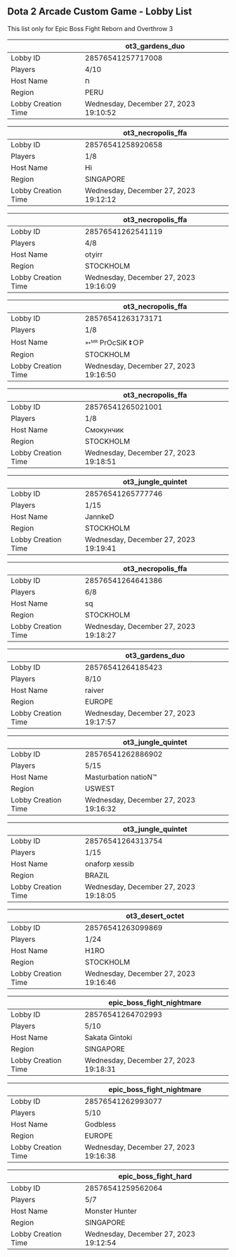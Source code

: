 ## Dota 2 Arcade Custom Game - Lobby List

This list only for Epic Boss Fight Reborn and Overthrow 3

|  | ot3_gardens_duo |
| ------ | ------ |
| Lobby ID | 28576541257717008 |
| Players | 4/10 |
| Host Name | ח |
| Region | PERU |
| Lobby Creation Time | Wednesday, December 27, 2023 19:10:52 |


|  | ot3_necropolis_ffa |
| ------ | ------ |
| Lobby ID | 28576541258920658 |
| Players | 1/8 |
| Host Name | Hi |
| Region | SINGAPORE |
| Lobby Creation Time | Wednesday, December 27, 2023 19:12:12 |


|  | ot3_necropolis_ffa |
| ------ | ------ |
| Lobby ID | 28576541262541119 |
| Players | 4/8 |
| Host Name | otyirr |
| Region | STOCKHOLM |
| Lobby Creation Time | Wednesday, December 27, 2023 19:16:09 |


|  | ot3_necropolis_ffa |
| ------ | ------ |
| Lobby ID | 28576541263173171 |
| Players | 1/8 |
| Host Name | ➳ᴹᴿ PrOcSiK ꔪＯP |
| Region | STOCKHOLM |
| Lobby Creation Time | Wednesday, December 27, 2023 19:16:50 |


|  | ot3_necropolis_ffa |
| ------ | ------ |
| Lobby ID | 28576541265021001 |
| Players | 1/8 |
| Host Name | Смокунчик |
| Region | STOCKHOLM |
| Lobby Creation Time | Wednesday, December 27, 2023 19:18:51 |


|  | ot3_jungle_quintet |
| ------ | ------ |
| Lobby ID | 28576541265777746 |
| Players | 1/15 |
| Host Name | JannkeD |
| Region | STOCKHOLM |
| Lobby Creation Time | Wednesday, December 27, 2023 19:19:41 |


|  | ot3_necropolis_ffa |
| ------ | ------ |
| Lobby ID | 28576541264641386 |
| Players | 6/8 |
| Host Name | sq |
| Region | STOCKHOLM |
| Lobby Creation Time | Wednesday, December 27, 2023 19:18:27 |


|  | ot3_gardens_duo |
| ------ | ------ |
| Lobby ID | 28576541264185423 |
| Players | 8/10 |
| Host Name | raiver |
| Region | EUROPE |
| Lobby Creation Time | Wednesday, December 27, 2023 19:17:57 |


|  | ot3_jungle_quintet |
| ------ | ------ |
| Lobby ID | 28576541262886902 |
| Players | 5/15 |
| Host Name | Masturbation natioN™ |
| Region | USWEST |
| Lobby Creation Time | Wednesday, December 27, 2023 19:16:32 |


|  | ot3_jungle_quintet |
| ------ | ------ |
| Lobby ID | 28576541264313754 |
| Players | 1/15 |
| Host Name | onaforp xessib |
| Region | BRAZIL |
| Lobby Creation Time | Wednesday, December 27, 2023 19:18:05 |


|  | ot3_desert_octet |
| ------ | ------ |
| Lobby ID | 28576541263099869 |
| Players | 1/24 |
| Host Name | H1RO |
| Region | STOCKHOLM |
| Lobby Creation Time | Wednesday, December 27, 2023 19:16:46 |


|  | epic_boss_fight_nightmare |
| ------ | ------ |
| Lobby ID | 28576541264702993 |
| Players | 5/10 |
| Host Name | Sakata Gintoki |
| Region | SINGAPORE |
| Lobby Creation Time | Wednesday, December 27, 2023 19:18:31 |


|  | epic_boss_fight_nightmare |
| ------ | ------ |
| Lobby ID | 28576541262993077 |
| Players | 5/10 |
| Host Name | Godbless |
| Region | EUROPE |
| Lobby Creation Time | Wednesday, December 27, 2023 19:16:38 |


|  | epic_boss_fight_hard |
| ------ | ------ |
| Lobby ID | 28576541259562064 |
| Players | 5/7 |
| Host Name | Monster Hunter |
| Region | SINGAPORE |
| Lobby Creation Time | Wednesday, December 27, 2023 19:12:54 |


